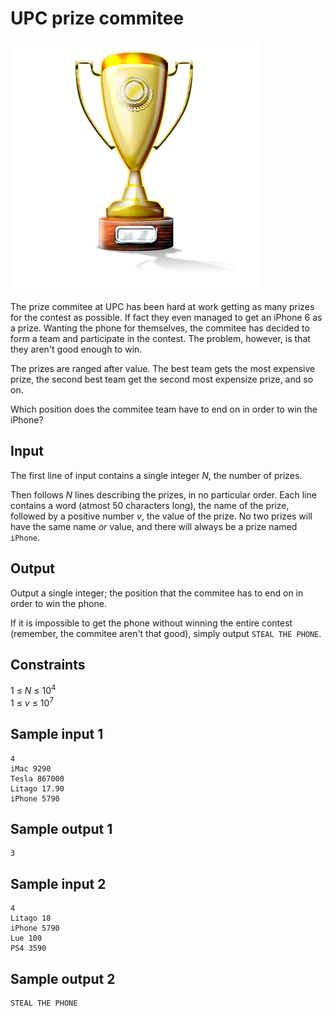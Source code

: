 # UPC prize commitee
![](../images/prize.png)

The prize commitee at UPC has been hard at work getting as many prizes for the
contest as possible. If fact they even managed to get an iPhone 6 as a prize.
Wanting the phone for themselves, the commitee has decided to form a team and
participate in the contest. The problem, however, is that they aren't good
enough to win.

The prizes are ranged after value. The best team gets the most expensive prize,
the second best team get the second most expensize prize, and so on.

Which position does the commitee team have to end on in order to win the
iPhone?

## Input
The first line of input contains a single integer _N_, the number of prizes.

Then follows _N_ lines describing the prizes, in no particular order. Each line
contains a word (atmost 50 characters long), the name of the prize, followed
by a positive number _v_, the value of the prize. No two prizes will have the
same name _or_ value, and there will always be a prize named `iPhone`.

## Output
Output a single integer; the position that the commitee has to end on in order
to win the phone.

If it is impossible to get the phone without winning the entire contest
(remember, the commitee aren't that good), simply output `STEAL THE PHONE`.

## Constraints
1 &le; _N_ &le; 10<sup>4</sup>  
1 &le; _v_ &le; 10<sup>7</sup>

## Sample input 1
```
4
iMac 9290
Tesla 867000
Litago 17.90
iPhone 5790
```

## Sample output 1
```
3
```

## Sample input 2
```
4
Litago 18
iPhone 5790
Lue 100
PS4 3590
```

## Sample output 2
```
STEAL THE PHONE
```

